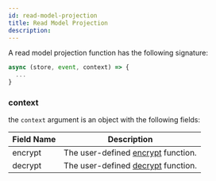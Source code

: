 ```yaml
---
id: read-model-projection
title: Read Model Projection
description:
---
```


A read model projection function has the following signature:

```js
async (store, event, context) => {
  ...
}
```

### context

the `context` argument is an object with the following fields:

| Field Name | Description                                                                |
| ---------- | -------------------------------------------------------------------------- |
| encrypt    | The user-defined [encrypt](../advanced-techniques.md#encryption) function. |
| decrypt    | The user-defined [decrypt](../advanced-techniques.md#encryption) function. |

